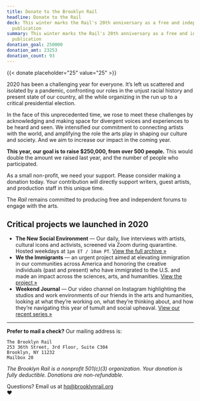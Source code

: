 ```yaml
---
title: Donate to the Brooklyn Rail
headline: Donate to the Rail
deck: This winter marks the Rail's 20th anniversary as a free and independent
  publication
summary: This winter marks the Rail's 20th anniversary as a free and independent
  publication
donation_goal: 250000
donation_amt: 23253
donation_count: 93
---
```

{{< donate placeholder="25" value="25" >}}

2020 has been a challenging year for everyone. It’s left us scattered and isolated by a pandemic, confronting our roles in the unjust racial history and present state of our country, all the while organizing in the run up to a critical presidential election.

In the face of this unprecedented time, we rose to meet these challenges by acknowledging and making space for divergent voices and experiences to be heard and seen. We intensified our commitment to connecting artists with the world, and amplifying the role the arts play in shaping our culture and society.  And we aim to increase our impact in the coming year.

**This year, our goal is to raise $250,000, from over 500 people.** This would double the amount we raised last year, and the number of people who participated.

As a small non-profit, we need your support. Please consider making a donation today. Your contribution will directly support writers, guest artists, and production staff in this unique time.

The *Rail* remains committed to producing free and independent forums to engage with the arts.

## Critical projects we launched in 2020

* **The New Social Environment** — Our daily, live interviews with artists, cultural icons and activists, screened via Zoom during quarantine. Hosted weekdays at `1pm ET / 10am PT`. [View the full archive »](https://brooklynrail.org/events)
* **We the Immigrants** — an urgent project aimed at elevating immigration in our communities across America and honoring the creative individuals (past and present) who have immigrated to the U.S. and made an impact across the sciences, arts, and humanities. [View the project »](/projects/we-the-immigrants/)
* **Weekend Journal** — Our video channel on Instagram highlighting the studios and work environments of our friends in the arts and humanities, looking at what they’re working on, what they’re thinking about, and how they’re navigating this year of tumult and social upheaval. [View our recent series »](https://www.instagram.com/brooklynrail/channel/)

- - -

**Prefer to mail a check?** Our mailing address is:

```
The Brooklyn Rail
253 36th Street, 3rd Floor, Suite C304
Brooklyn, NY 11232
Mailbox 20
```

*The Brooklyn Rail is a nonprofit 501(c)(3) organization. Your donation is fully deductible. Donations are non-refundable.*

Questions? Email us at [hq@brooklynrail.org](mailto:hq@brooklynrail.org)\
❤️
